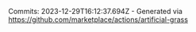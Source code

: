 Commits: 2023-12-29T16:12:37.694Z - Generated via https://github.com/marketplace/actions/artificial-grass
<br>
